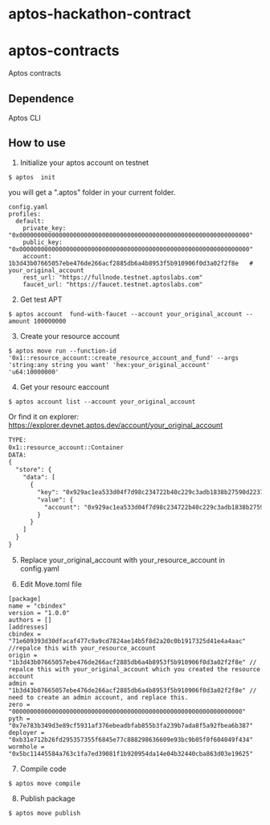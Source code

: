 # aptos-hackathon-contract
# aptos-contracts
Aptos contracts

## Dependence
Aptos CLI

## How to use

1. Initialize your aptos account on testnet
```shell
$ aptos  init
```
you will get a ".aptos" folder in your current folder.
```shell
config.yaml
profiles:
  default:
    private_key: "0x0000000000000000000000000000000000000000000000000000000000000000"
    public_key: "0x0000000000000000000000000000000000000000000000000000000000000000"
    account: 1b3d43b07665057ebe476de266acf2885db6a4b8953f5b910906f0d3a02f2f8e   # your_original_account
    rest_url: "https://fullnode.testnet.aptoslabs.com"
    faucet_url: "https://faucet.testnet.aptoslabs.com"
```
2. Get test APT
```shell
$ aptos account  fund-with-faucet --account your_original_account --amount 100000000
```
3. Create your resource account
```shell
$ aptos move run --function-id '0x1::resource_account::create_resource_account_and_fund' --args 'string:any string you want' 'hex:your_original_account' 'u64:10000000'
```
4. Get your resourc eaccount 
```shell
$ aptos account list --account your_original_account
```

Or find it on explorer: https://explorer.devnet.aptos.dev/account/your_original_account

```txt
TYPE:
0x1::resource_account::Container
DATA:
{
  "store": {
    "data": [
      {
        "key": "0x929ac1ea533d04f7d98c234722b40c229c3adb1838b27590d2237261c8d52b68",
        "value": {
          "account": "0x929ac1ea533d04f7d98c234722b40c229c3adb1838b27590d2237261c8d52b68"  # your_resource_account
        }
      }
    ]
  }
}
```
5. Replace your_original_account with your_resource_account in config.yaml


6. Edit Move.toml file

  ```shell
[package]
name = "cbindex"
version = "1.0.0"
authors = []
[addresses]
cbindex = "71e609393d30dfacaf477c9a9cd7824ae14b5f8d2a20c0b1917325d41e4a4aac" //repalce this with your_resource_account 
origin = "1b3d43b07665057ebe476de266acf2885db6a4b8953f5b910906f0d3a02f2f8e" // repalce this with your_original_account which you created the resource account
admin = "1b3d43b07665057ebe476de266acf2885db6a4b8953f5b910906f0d3a02f2f8e" // need to create an admin account, and replace this.
zero = "0000000000000000000000000000000000000000000000000000000000000000"
pyth = "0x7e783b349d3e89cf5931af376ebeadbfab855b3fa239b7ada8f5a92fbea6b387"
deployer = "0xb31e712b26fd295357355f6845e77c888298636609e93bc9b05f0f604049f434"
wormhole = "0x5bc11445584a763c1fa7ed39081f1b920954da14e04b32440cba863d03e19625"
``` 
7. Compile code
```shell
$ aptos move compile
```
8. Publish package
```shell
$ aptos move publish
```